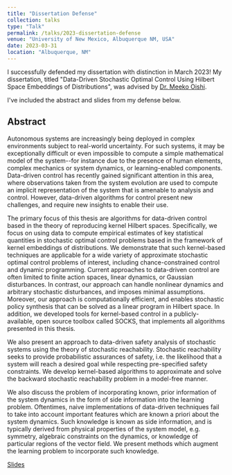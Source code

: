 ```yaml
---
title: "Dissertation Defense"
collection: talks
type: "Talk"
permalink: /talks/2023-dissertation-defense
venue: "University of New Mexico, Albuquerque NM, USA"
date: 2023-03-31
location: "Albuquerque, NM"
---
```


I successfully defended my dissertation with distinction in March 2023! My dissertation, titled "Data-Driven Stochastic Optimal Control Using Hilbert Space Embeddings of Distributions", was advised by [Dr. Meeko Oishi](https://www.unm.edu/~oishi/).

I've included the abstract and slides from my defense below.

## Abstract

Autonomous systems are increasingly being deployed in complex environments subject to real-world uncertainty. For such systems, it may be exceptionally difficult or even impossible to compute a simple mathematical model of the system--for instance due to the presence of human elements, complex mechanics or system dynamics, or learning-enabled components. Data-driven control has recently gained significant attention in this area, where observations taken from the system evolution are used to compute an implicit representation of the system that is amenable to analysis and control. However, data-driven algorithms for control present new challenges, and require new insights to enable their use.
    
The primary focus of this thesis are algorithms for data-driven control based in the theory of reproducing kernel Hilbert spaces. Specifically, we focus on using data to compute empirical estimates of key statistical quantities in stochastic optimal control problems based in the framework of kernel embeddings of distributions. We demonstrate that such kernel-based techniques are applicable for a wide variety of approximate stochastic optimal control problems of interest, including chance-constrained control and dynamic programming. Current approaches to data-driven control are often limited to finite action spaces, linear dynamics, or Gaussian disturbances. In contrast, our approach can handle nonlinear dynamics and arbitrary stochastic disturbances, and imposes minimal assumptions. Moreover, our approach is computationally efficient, and enables stochastic policy synthesis that can be solved as a linear program in Hilbert space. In addition, we developed tools for kernel-based control in a publicly-available, open source toolbox called SOCKS, that implements all algorithms presented in this thesis. 
    
We also present an approach to data-driven safety analysis of stochastic systems using the theory of stochastic reachability. Stochastic reachability seeks to provide probabilistic assurances of safety, i.e. the likelihood that a system will reach a desired goal while respecting pre-specified safety constraints. We develop kernel-based algorithms to approximate and solve the backward stochastic reachability problem in a model-free manner. 

We also discuss the problem of incorporating known, prior information of the system dynamics in the form of side information into the learning problem. Oftentimes, naive implementations of data-driven techniques fail to take into account important features which are known a priori about the system dynamics. Such knowledge is known as side information, and is typically derived from physical properties of the system model, e.g. symmetry, algebraic constraints on the dynamics, or knowledge of particular regions of the vector field. We present methods which augment the learning problem to incorporate such knowledge.

[Slides](http://ajthor.github.io/files/adam_thorpe_dissertation_defense.pdf)
